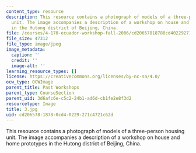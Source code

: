 ```yaml
---
content_type: resource
description: This resource contains a photograph of models of a three-person housing
  unit. The image accompanies a description of a workshop on house and home prototypes
  in the Hutong district of Beijing, China.
file: /courses/4-170-ecuador-workshop-fall-2006/cd20657818780cd40229271c4721c62d_3.jpg
file_size: 47312
file_type: image/jpeg
image_metadata:
  caption: ''
  credit: ''
  image-alt: ''
learning_resource_types: []
license: https://creativecommons.org/licenses/by-nc-sa/4.0/
ocw_type: OCWImage
parent_title: Past Workshops
parent_type: CourseSection
parent_uid: 3d6afc6e-c5c2-24b1-ad6d-cb1fe2e8f3d2
resourcetype: Image
title: 3.jpg
uid: cd206578-1878-0cd4-0229-271c4721c62d
---
```

This resource contains a photograph of models of a three-person housing unit. The image accompanies a description of a workshop on house and home prototypes in the Hutong district of Beijing, China.